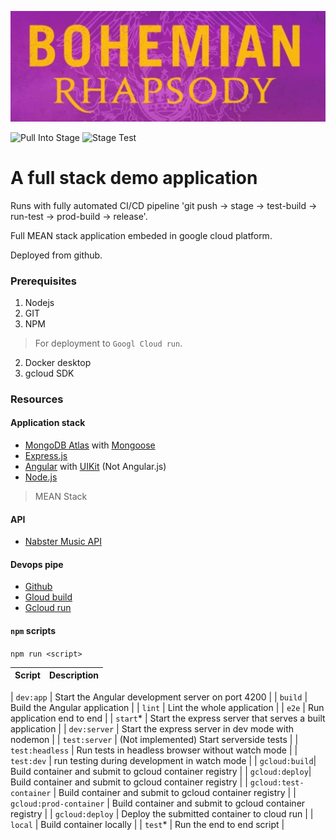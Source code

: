 ![Bo Raps Image](https://raw.githubusercontent.com/CliffCrerar/bohemian-rhapsody/master/src/assets/img/bhpic.jpeg)

![Pull Into Stage](https://github.com/CliffCrerar/bohemian-rhapsody/workflows/Pull%20Into%20Stage/badge.svg?branch=dev)
![Stage Test](https://github.com/CliffCrerar/bohemian-rhapsody/workflows/Stage%20Test/badge.svg?branch=stage)

# A full stack demo application

Runs with fully automated CI/CD pipeline 'git push -> stage -> test-build -> run-test -> prod-build -> release'. 

Full MEAN stack application embeded in google cloud platform.

Deployed from github.

### Prerequisites

1. Nodejs
2. GIT
4. NPM

> For deployment to `Googl Cloud run`.

2. Docker desktop
2. gcloud SDK

### Resources

#### Application stack

- [MongoDB Atlas](https://www.mongodb.com/cloud/atlas) with [Mongoose](https://mongoosejs.com/)
- [Express.js](Express.js)
- [Angular](https://angular.io/) with [UIKit](https://getuikit.com/) (Not Angular.js)
- [Node.js](https://nodejs.org/en/)

> MEAN Stack

#### API

- [Nabster Music API](https://developer.napster.com/)

#### Devops pipe

- [Github](https://github.com/)
- [Gloud build](https://cloud.google.com/cloud-build)
- [Gcloud run](https://cloud.google.com/run)

#### `npm` scripts

`npm run <script>`

|Script|Description|
|:---------:|:---------------------------------------------|

| `dev:app` | Start the Angular development server on port 4200 |
| `build` | Build the Angular application |
| `lint`    | Lint the whole application |
| `e2e`     | Run application end to end |
| `start`*  | Start the express server that serves a built application |
| `dev:server` | Start the express server in dev mode with nodemon |
| `test:server` | (Not implemented) Start serverside tests |
| `test:headless` | Run tests in headless browser without watch mode |
| `test:dev` | run testing during development in watch mode |
| `gcloud:build`| Build container and submit to gcloud container registry |
| `gcloud:deploy`| Build container and submit to gcloud container registry |
| `gcloud:test-container` | Build container and submit to gcloud container registry |
| `gcloud:prod-container` | Build container and submit to gcloud container registry |
| `gcloud:deploy` | Deploy the submitted container to cloud run |
| `local` | Build container locally |
| `test`* | Run the end to end script |
